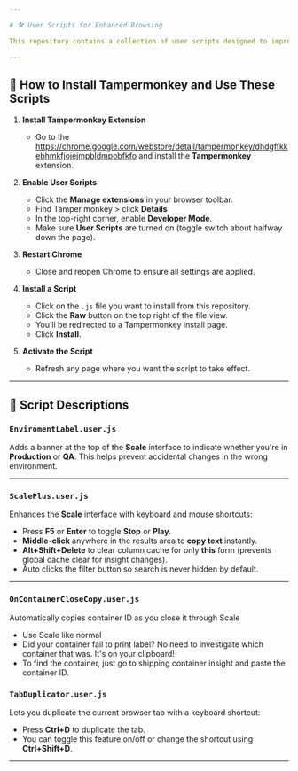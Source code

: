 ```yaml
---

# 🛠️ User Scripts for Enhanced Browsing

This repository contains a collection of user scripts designed to improve your workflow and browsing experience. These scripts are intended for use with the **Tampermonkey** browser extension.

---
```


## 🔧 How to Install Tampermonkey and Use These Scripts

1. **Install Tampermonkey Extension**
   - Go to the https://chrome.google.com/webstore/detail/tampermonkey/dhdgffkkebhmkfjojejmpbldmpobfkfo and install the **Tampermonkey** extension.

2. **Enable User Scripts**
   - Click the **Manage extensions** in your browser toolbar.
   - Find Tamper monkey > click **Details**
   - In the top-right corner, enable **Developer Mode**.
   - Make sure **User Scripts** are turned on (toggle switch about halfway down the page).

3. **Restart Chrome**
   - Close and reopen Chrome to ensure all settings are applied.

4. **Install a Script**
   - Click on the `.js` file you want to install from this repository.
   - Click the **Raw** button on the top right of the file view.
   - You’ll be redirected to a Tampermonkey install page.
   - Click **Install**.

5. **Activate the Script**
   - Refresh any page where you want the script to take effect.

---

## 📜 Script Descriptions

### `EnviromentLabel.user.js`
Adds a banner at the top of the **Scale** interface to indicate whether you're in **Production** or **QA**. This helps prevent accidental changes in the wrong environment.

---

### `ScalePlus.user.js`
Enhances the **Scale** interface with keyboard and mouse shortcuts:
- Press **F5** or **Enter** to toggle **Stop** or **Play**.
- **Middle-click** anywhere in the results area to **copy text** instantly.
- **Alt+Shift+Delete** to clear column cache for only **this** form (prevents global cache clear for insight changes).
- Auto clicks the filter button so search is never hidden by default.

---

### `OnContainerCloseCopy.user.js`
Automatically copies container ID as you close it through Scale
- Use Scale like normal
- Did your container fail to print label? No need to investigate which container that was. It's on your clipboard!
- To find the container, just go to shipping container insight and paste the container ID.

### `TabDuplicator.user.js`
Lets you duplicate the current browser tab with a keyboard shortcut:
- Press **Ctrl+D** to duplicate the tab.
- You can toggle this feature on/off or change the shortcut using **Ctrl+Shift+D**.

---
